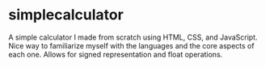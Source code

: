 # simplecalculator
A simple calculator I made from scratch using HTML, CSS, and JavaScript. Nice way to familiarize myself with the languages and the core aspects of each one. Allows for signed representation and float operations. 
